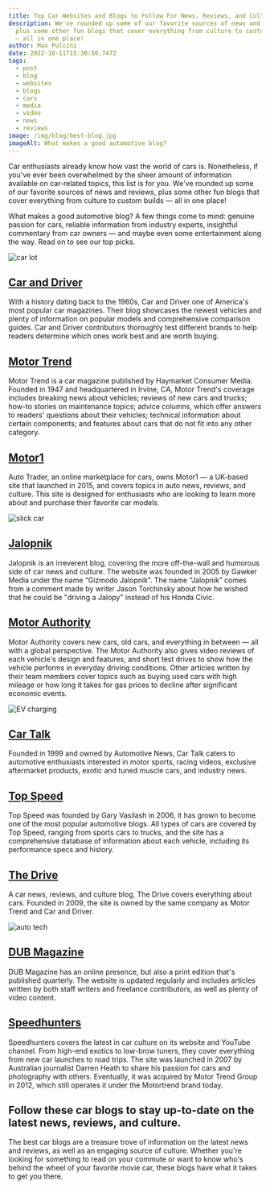 ```yaml
---
title: Top Car Websites and Blogs to Follow For News, Reviews, and Culture
description: We've rounded up some of our favorite sources of news and reviews,
  plus some other fun blogs that cover everything from culture to custom builds
  — all in one place!
author: Max Pulcini
date: 2022-10-11T15:30:50.747Z
tags:
  - post
  - blog
  - websites
  - blogs
  - cars
  - media
  - video
  - news
  - reviews
image: /img/blog/best-blog.jpg
imageAlt: What makes a good automotive blog?
---
```

Car enthusiasts already know how vast the world of cars is. Nonetheless, if you've ever been overwhelmed by the sheer amount of information available on car-related topics, this list is for you. We've rounded up some of our favorite sources of news and reviews, plus some other fun blogs that cover everything from culture to custom builds — all in one place!

What makes a good automotive blog? A few things come to mind: genuine passion for cars, reliable information from industry experts, insightful commentary from car owners — and maybe even some entertainment along the way. Read on to see our top picks.

![car lot](/img/blog/adobestock_344571412.jpeg "car lot")

## [Car and Driver](https://www.caranddriver.com/)

With a history dating back to the 1960s, Car and Driver one of America's most popular car magazines. Their blog showcases the newest vehicles and plenty of information on popular models and comprehensive comparison guides. Car and Driver contributors thoroughly test different brands to help readers determine which ones work best and are worth buying.

## [Motor Trend](https://www.motortrend.com/)

Motor Trend is a car magazine published by Haymarket Consumer Media. Founded in 1947 and headquartered in Irvine, CA, Motor Trend's coverage includes breaking news about vehicles; reviews of new cars and trucks; how-to stories on maintenance topics; advice columns, which offer answers to readers' questions about their vehicles; technical information about certain components; and features about cars that do not fit into any other category.

## [Motor1](https://www.motor1.com/)

Auto Trader, an online marketplace for cars, owns Motor1 — a UK-based site that launched in 2015, and covers topics in auto news, reviews, and culture. This site is designed for enthusiasts who are looking to learn more about and purchase their favorite car models. 

![slick car](/img/blog/adobestock_383524367.jpeg "slick car")

## [Jalopnik](https://jalopnik.com/)

Jalopnik is an irreverent blog, covering the more off-the-wall and humorous side of car news and culture. The website was founded in 2005 by Gawker Media under the name “Gizmodo Jalopnik”. The name “Jalopnik” comes from a comment made by writer Jason Torchinsky about how he wished that he could be "driving a Jalopy" instead of his Honda Civic.

## [Motor Authority](https://www.motorauthority.com/)

Motor Authority covers new cars, old cars, and everything in between — all with a global perspective. The Motor Authority also gives video reviews of each vehicle's design and features, and short test drives to show how the vehicle performs in everyday driving conditions. Other articles written by their team members cover topics such as buying used cars with high mileage or how long it takes for gas prices to decline after significant economic events.

![EV charging](/img/blog/adobestock_400567341.jpeg "EV charging")

## [Car Talk](https://www.cartalk.com/)

Founded in 1999 and owned by Automotive News, Car Talk caters to automotive enthusiasts interested in motor sports, racing videos, exclusive aftermarket products, exotic and tuned muscle cars, and industry news.

## [Top Speed](https://www.topspeed.com/)

Top Speed was founded by Gary Vasilash in 2006, it has grown to become one of the most popular automotive blogs. All types of cars are covered by Top Speed, ranging from sports cars to trucks, and the site has a comprehensive database of information about each vehicle, including its performance specs and history.

## [The Drive](https://www.thedrive.com/)

A car news, reviews, and culture blog, The Drive covers everything about cars. Founded in 2009, the site is owned by the same company as Motor Trend and Car and Driver.

![auto tech](/img/blog/adobestock_412878826.jpeg "auto tech")

## [DUB Magazine](https://www.dubmagazine.com/)

DUB Magazine has an online presence, but also a print edition that's published quarterly. The website is updated regularly and includes articles written by both staff writers and freelance contributors, as well as plenty of video content.

## [Speedhunters](http://www.speedhunters.com/)

Speedhunters covers the latest in car culture on its website and YouTube channel. From high-end exotics to low-brow tuners, they cover everything from new car launches to road trips. The site was launched in 2007 by Australian journalist Darren Heath to share his passion for cars and photography with others. Eventually, it was acquired by Motor Trend Group in 2012, which still operates it under the Motortrend brand today.

## Follow these car blogs to stay up-to-date on the latest news, reviews, and culture.

The best car blogs are a treasure trove of information on the latest news and reviews, as well as an engaging source of culture. Whether you're looking for something to read on your commute or want to know who's behind the wheel of your favorite movie car, these blogs have what it takes to get you there.